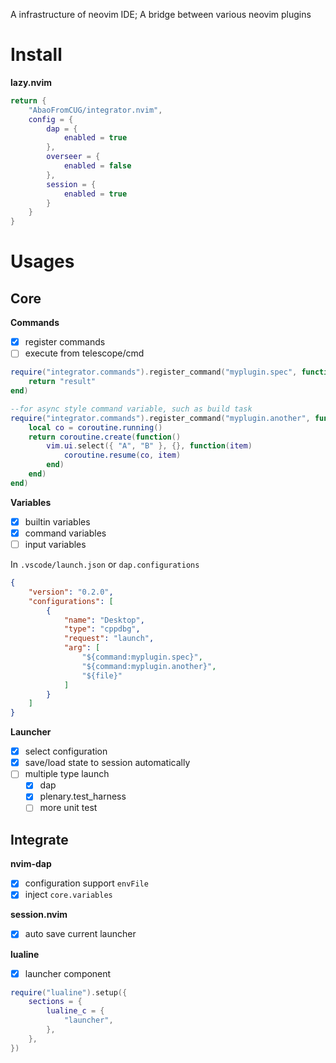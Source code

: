 
A infrastructure of neovim IDE; A bridge between various neovim plugins

<!-- TOC -->

# Install

**lazy.nvim**
```lua
return {
    "AbaoFromCUG/integrator.nvim",
    config = {
        dap = {
            enabled = true
        },
        overseer = {
            enabled = false
        },
        session = {
            enabled = true
        }
    }
}
```

# Usages


## Core

**Commands**

- [x] register commands
- [ ] execute from telescope/cmd

```lua
require("integrator.commands").register_command("myplugin.spec", function()
    return "result"
end)

--for async style command variable, such as build task
require("integrator.commands").register_command("myplugin.another", function()
    local co = coroutine.running()
    return coroutine.create(function()
        vim.ui.select({ "A", "B" }, {}, function(item)
            coroutine.resume(co, item)
        end)
    end)
end)
```

**Variables**
- [x] builtin variables
- [x] command variables
- [ ] input variables

In `.vscode/launch.json` or `dap.configurations`

```json
{
    "version": "0.2.0",
    "configurations": [
        {
            "name": "Desktop",
            "type": "cppdbg",
            "request": "launch",
            "arg": [
                "${command:myplugin.spec}",
                "${command:myplugin.another}",
                "${file}"
            ]
        }
    ]
}


```


**Launcher**
- [x] select configuration
- [x] save/load state to session automatically
- [ ] multiple type launch
    - [x] dap
    - [x] plenary.test_harness
    - [ ] more unit test

## Integrate

**nvim-dap**
- [x] configuration support `envFile`
- [x] inject `core.variables`

**session.nvim**
- [x] auto save current launcher


**lualine**
- [x] launcher component

```lua
require("lualine").setup({
	sections = {
		lualine_c = {
			"launcher",
		},
	},
})
```
